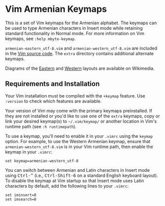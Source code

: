 # Vim Armenian Keymaps

This is a set of Vim keymaps for the Armenian alphabet. The keymaps can be used
to type Armenian characters in Insert mode while retaining standard
functionality in Normal mode. For more information on Vim keymaps, see
`:help mbyte-keymap`.

`armenian-eastern_utf-8.vim` and `armenian-western_utf-8.vim` are included in
the [Vim source code][]. The `extra` directory contains additional alternate
keymaps.

Diagrams of the [Eastern][eastern-img] and [Western][western-img] layouts are
available on Wikimedia.

## Requirements and Installation

Your Vim installation must be compiled with the `+keymap` feature. Use
`:version` to check which features are available.

Your version of Vim may come with the primary keymaps preinstalled. If they are
not installed or you'd like to use one of the `extra` keymaps, copy or link
your desired keymap(s) to `~/.vim/keymap/` or another location in Vim's runtime
path (see `:h runtimepath`).

To use a keymap, you’ll need to enable it in your `.vimrc` using the `keymap`
option. For example, to use the Western Armenian keymap, ensure that
`armenian-western_utf-8.vim` is in your Vim runtime path, then enable the
keymap in your `.vimrc`:

```vim
set keymap=armenian-western_utf-8
```

You can switch between Armenian and Latin characters in Insert mode using
<kbd>Ctrl-^</kbd> (i.e., <kbd>Ctrl-Shift-6</kbd> on a standard English keyboard
layout). To disable the keymap at Vim startup so that Insert mode
uses Latin characters by default, add the following lines to your `.vimrc`:

```vim
set iminsert=0
set imsearch=0
```

[Vim source code]: https://github.com/vim/vim
[eastern-img]: https://commons.wikimedia.org/wiki/File:KB_Eastern_Armenian.svg
[western-img]: https://commons.wikimedia.org/wiki/File:KB_Western_Armenian.svg
